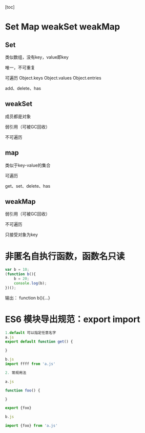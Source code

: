 
[toc]

# Set  Map  weakSet  weakMap


## Set

类似数组，没有key，value即key

唯一，不可重复

可遍历 Object.keys Object.values Object.entries

add、delete、has

## weakSet

成员都是对象

弱引用（可被GC回收）

不可遍历

## map

类似于key-value的集合

可遍历

get、set、delete、has


## weakMap

弱引用（可被GC回收）

不可遍历

只接受对象为key


# 非匿名自执行函数，函数名只读
```js
var b = 10;
(function b(){
    b = 20;
    console.log(b);
})();
```

输出： function b(){...}


# ES6 模块导出规范：export import

```js
1.default 可以指定任意名字
a.js
export default function get() {

}

b.js
import ffff from 'a.js'

2. 常规用法

a.js

function foo() {

}

export {foo}

b.js

import {foo} from 'a.js'

```
